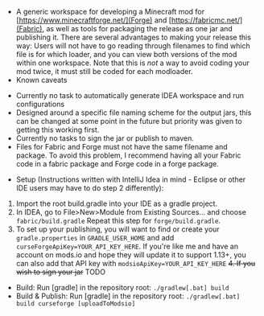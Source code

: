 * A generic workspace for developing a Minecraft mod for [https://www.minecraftforge.net/](Forge) and [https://fabricmc.net/](Fabric), as well as tools for packaging the release as one jar and publishing it.
There are several advantages to making your release this way: Users will not have to go reading through filenames to find which file is for which loader, and you can view both versions of the mod within one workspace. Note that this is *not* a way to avoid coding your mod twice, it must still be coded for each modloader.
* Known caveats
- Currently no task to automatically generate IDEA workspace and run configurations
- Designed around a specific file naming scheme for the output jars, this can be changed at some point in the future but priority was given to getting this working first.
- Currently no tasks to sign the jar or publish to maven.
- Files for Fabric and Forge must not have the same filename and package. To avoid this problem, I recommend having all your Fabric code in a fabric package and Forge code in a forge package.
* Setup (Instructions written with IntelliJ Idea in mind - Eclipse or other IDE users may have to do step 2 differently):
1. Import the root build.gradle into your IDE as a gradle project.
2. In IDEA, go to File>New>Module from Existing Sources… and choose `fabric/build.gradle` Repeat this step for `forge/build.gradle`.
3. To set up your publishing, you will want to find or create your `gradle.properties` in `GRADLE_USER_HOME` and add `curseForgeApiKey=YOUR_API_KEY_HERE`. If you're like me and have 
an account on mods.io and hope they will update it to support 1.13+, you can also add that API key with `modsioApiKey=YOUR_API_KEY_HERE`
~~4. If you wish to sign your jar~~ TODO
* Build: Run [gradle] in the repository root: `./gradlew[.bat] build`
* Build & Publish: Run [gradle] in the repository root: `./gradlew[.bat] build curseforge [uploadToModsio]`
